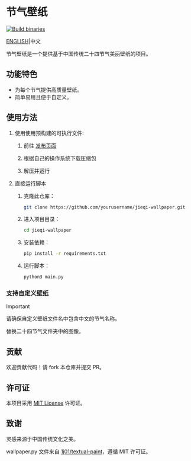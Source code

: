 # 节气壁纸

[![Build binaries](https://github.com/steven-cmy/jieqi-wallpaper/actions/workflows/build.yml/badge.svg)](https://github.com/steven-cmy/jieqi-wallpaper/actions/workflows/build.yml)

[ENGLISH](README.md)|中文

节气壁纸是一个提供基于中国传统二十四节气美丽壁纸的项目。

## 功能特色

- 为每个节气提供高质量壁纸。
- 简单易用且便于自定义。

## 使用方法

1. 使用使用预构建的可执行文件:

    1. 前往 [发布页面](https://github.com/steven-cmy/jieqi-wallpaper/releases)

    2. 根据自己的操作系统下载压缩包

    3. 解压并运行

2. 直接运行脚本
   1. 克隆此仓库：

       ```bash
       git clone https://github.com/yourusername/jieqi-wallpaper.git
       ```

   2. 进入项目目录：

       ```bash
       cd jieqi-wallpaper
       ```

   3. 安装依赖：

       ```bash
       pip install -r requirements.txt
       ```

   4. 运行脚本：

       ```bash
       python3 main.py
       ```

### 支持自定义壁纸

> [!IMPORTANT]  
> 请确保自定义壁纸文件名中包含中文的节气名称。

替换二十四节气文件夹中的图像。

## 贡献

欢迎贡献代码！请 fork 本仓库并提交 PR。

## 许可证

本项目采用 [MIT License](LICENSE) 许可证。

## 致谢

灵感来源于中国传统文化之美。

wallpaper.py 文件来自 [1j01/textual-paint](https://github.com/1j01/textual-paint/blob/main/src/textual_paint/wallpaper.py)，遵循 MIT 许可证。
